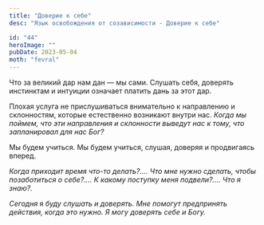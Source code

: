 ```yaml
---
title: "Доверие к себе"
desc: "Язык освобождения от созависимости - Доверие к себе"

id: "44"
heroImage: ""
pubDate: 2023-05-04
moth: "fevral"
---
```


Что за великий дар нам дан — мы сами. Слушать себя, доверять инстинктам и
интуиции означает платить дань за этот дар.

Плохая услуга не прислушиваться внимательно к направлению и склонностям,
которые естественно возникают внутри нас. _Когда мы поймем, что эти
направления и склонности выведут нас к тому, что запланировал для нас Бог?_

Мы будем учиться. Мы будем учиться, слушая, доверяя и продвигаясь вперед.

_Когда приходит время что-то делать?…. Что мне нужно сделать, чтобы
позаботиться о себе?…. К какому поступку меня_ _подвели?…. Что я знаю?._

_Сегодня_ я _буду_ _слушать_ _и_ _доверять._ _Мне_ _помогут_ _предпринять_
_действия,_ _когда_ _это_ _нужно._ _Я_ _могу_ _доверять_ _себе_ _и_ _Богу._
